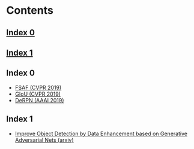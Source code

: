 # Contents
## [Index 0](#index-0)
## [Index 1](#index-1)

## Index 0

* [FSAF (CVPR 2019)](goodidea.md#feature-selective-anchor-free-module-for-single-shot-object-detection-cvpr-2019-arxiv)
* [GIoU (CVPR 2019)](goodidea.md#generalized-intersection-over-union-a-metric-and-a-loss-for-bounding-box-regression-cvpr-2019-arxiv)
* [DeRPN (AAAI 2019)](goodidea.md#derpn-taking-a-further-step-toward-more-general-object-detection-aaai-2019-arxiv)

## Index 1

* [Improve Object Detection by Data Enhancement based on Generative Adversarial Nets (arxiv)](someidea.md#improve-object-detection-by-data-enhancement-based-on-generative-adversarial-nets-arxiv)
